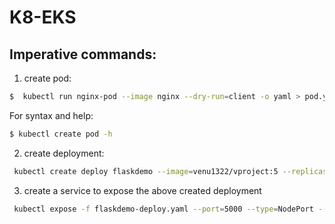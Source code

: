 # K8-EKS

## Imperative commands:
1. create pod:
```bash
$  kubectl run nginx-pod --image nginx --dry-run=client -o yaml > pod.yaml
```
For syntax and help:
```bash
$ kubectl create pod -h
```

2. create deployment:
```bash
 kubectl create deploy flaskdemo --image=venu1322/vproject:5 --replicas=2 --port=5000 --dry-run=client -o yaml > flaskdemo-deploy.yaml

```
3. create a service to expose the above created deployment
```bash
 kubectl expose -f flaskdemo-deploy.yaml --port=5000 --type=NodePort --dry-run=client -o yaml > svc.yaml

```